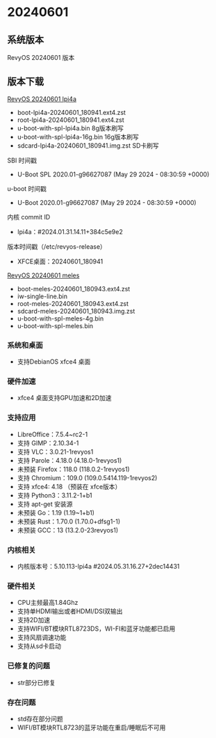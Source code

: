 # 20240601

## 系统版本

RevyOS 20240601 版本

## 版本下载

[RevyOS 20240601 lpi4a](https://mirror.iscas.ac.cn/revyos/extra/images/lpi4a/20240601/)

- boot-lpi4a-20240601_180941.ext4.zst
- root-lpi4a-20240601_180941.ext4.zst
- u-boot-with-spl-lpi4a.bin     8g版本刷写
- u-boot-with-spl-lpi4a-16g.bin 16g版本刷写
- sdcard-lpi4a-20240601_180941.img.zst SD卡刷写

SBI 时间戳

- U-Boot SPL 2020.01-g96627087 (May 29 2024 - 08:30:59 +0000)

u-boot 时间戳

- U-Boot 2020.01-g96627087 (May 29 2024 - 08:30:59 +0000)

内核 commit ID

- lpi4a：#2024.01.31.14.11+384c5e9e2

版本时间戳（/etc/revyos-release）

- XFCE桌面：20240601_180941

[RevyOS 20240601 meles](https://mirror.iscas.ac.cn/revyos/extra/images/meles/20240601/)

- boot-meles-20240601_180943.ext4.zst
- iw-single-line.bin
- root-meles-20240601_180943.ext4.zst
- sdcard-meles-20240601_180943.img.zst
- u-boot-with-spl-meles-4g.bin
- u-boot-with-spl-meles.bin

### 系统和桌面

- 支持DebianOS xfce4 桌面

### 硬件加速

- xfce4 桌面支持GPU加速和2D加速

### 支持应用

- LibreOffice：7.5.4~rc2-1
- 支持 GIMP：2.10.34-1
- 支持 VLC：3.0.21-1revyos1
- 支持 Parole：4.18.0 (4.18.0-1revyos1)
- 未预装 Firefox：118.0 (118.0.2-1revyos1)
- 支持 Chromium：109.0 (109.0.5414.119-1revyos2)
- 支持 xfce4: 4.18 （预装在 xfce版本）
- 支持 Python3：3.11.2-1+b1
- 支持 apt-get 安装源
- 未预装 Go：1.19 (1.19~1+b1)
- 未预装 Rust：1.70.0 (1.70.0+dfsg1-1)
- 未预装 GCC：13 (13.2.0-23revyos1)

### 内核相关

- 内核版本号：5.10.113-lpi4a  #2024.05.31.16.27+2dec14431

### 硬件相关

- CPU主频最高1.84Ghz
- 支持单HDMI输出或者HDMI/DSI双输出
- 支持2D加速
- 支持WIFI/BT模块RTL8723DS，WI-FI和蓝牙功能都已启用
- 支持风扇调速功能
- 支持从sd卡启动

### 已修复的问题

- str部分已修复

### 存在问题

- std存在部分问题
- WIFI/BT模块RTL8723的蓝牙功能在重启/睡眠后不可用
